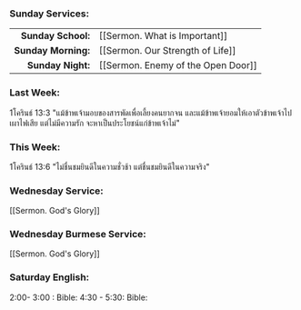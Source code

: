 ### Sunday Services:
| | |
| --:|:-- |
| **Sunday School:**  | [[Sermon. What is Important]] |
| **Sunday Morning:** | [[Sermon. Our Strength of Life]] |
| **Sunday Night:**   | [[Sermon. Enemy of the Open Door]] |
### Last Week: 
1โครินธ์ 13:3 "แม้ข้าพเจ้ามอบของสารพัดเพื่อเลี้ยงคนยากจน และแม้ข้าพเจ้ายอมให้เอาตัวข้าพเจ้าไปเผาไฟเสีย แต่ไม่มีความรัก จะหาเป็นประโยชน์แก่ข้าพเจ้าไม่"
### This Week:
1โครินธ์ 13:6 "ไม่ชื่นชมยินดีในความชั่วช้า แต่ชื่นชมยินดีในความจริง"
### Wednesday Service:
[[Sermon. God's Glory]]
### Wednesday Burmese Service:
[[Sermon. God's Glory]]
### Saturday English:
2:00- 3:00 : Bible: 
4:30 - 5:30: Bible: 